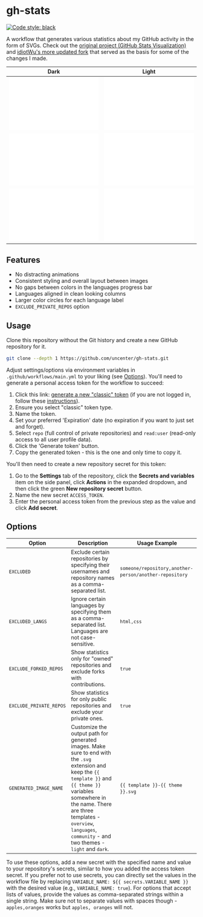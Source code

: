 <h1>gh-stats</h1>

[![Code style: black](https://img.shields.io/badge/code%20style-black-000000.svg?style=flat-square)](https://github.com/psf/black)

A workflow that generates various statistics about my GitHub activity in the form of SVGs. Check out the [original project (GitHub Stats Visualization)](https://github.com/jstrieb/github-stats) and [idiotWu's more updated fork](https://github.com/idiotWu/stats) that served as the basis for some of the changes I made.

| Dark                                                                                  | Light                                                                                  |
| ------------------------------------------------------------------------------------- | -------------------------------------------------------------------------------------- |
| ![](https://raw.githubusercontent.com/uncenter/gh-stats/main/dist/overview-dark.svg)  | ![](https://raw.githubusercontent.com/uncenter/gh-stats/main/dist/overview-light.svg)  |
| ![](https://raw.githubusercontent.com/uncenter/gh-stats/main/dist/languages-dark.svg) | ![](https://raw.githubusercontent.com/uncenter/gh-stats/main/dist/languages-light.svg) |
| ![](https://raw.githubusercontent.com/uncenter/gh-stats/main/dist/community-dark.svg) | ![](https://raw.githubusercontent.com/uncenter/gh-stats/main/dist/community-light.svg) |

## Features

- No distracting animations
- Consistent styling and overall layout between images
- No gaps between colors in the languages progress bar
- Languages aligned in clean looking columns
- Larger color circles for each language label
- `EXCLUDE_PRIVATE_REPOS` option

## Usage

Clone this repository without the Git history and create a new GitHub repository for it.

```sh
git clone --depth 1 https://github.com/uncenter/gh-stats.git
```

Adjust settings/options via environment variables in `.github/workflows/main.yml` to your liking (see [Options](#options)). You'll need to generate a personal access token for the workflow to succeed:

1. Click this link: [generate a new "classic" token](https://github.com/settings/tokens/new) (if you are not logged in, follow these [instructions](https://docs.github.com/en/github/authenticating-to-github/creating-a-personal-access-token)).
2. Ensure you select "classic" token type.
3. Name the token.
4. Set your preferred 'Expiration' date (no expiration if you want to just set and forget).
5. Select `repo` (full control of private repositories) and `read:user` (read-only access to all user profile data).
6. Click the 'Generate token' button.
7. Copy the generated token - this is the one and only time to copy it.

You'll then need to create a new repository secret for this token:

1. Go to the **Settings** tab of the repository, click the **Secrets and variables** item on the side panel, click **Actions** in the expanded dropdown, and then click the green **New repository secret** button.
2. Name the new secret `ACCESS_TOKEN`.
3. Enter the personal access token from the previous step as the value and click **Add secret**.

## Options

| Option                  | Description                                                                                                                                                                                                                                                                         | Usage Example                                          |
| ----------------------- | ----------------------------------------------------------------------------------------------------------------------------------------------------------------------------------------------------------------------------------------------------------------------------------- | ------------------------------------------------------ |
| `EXCLUDED`              | Exclude certain repositories by specifying their usernames and repository names as a comma-separated list.                                                                                                                                                                          | `someone/repository,another-person/another-repository` |
| `EXCLUDED_LANGS`        | Ignore certain languages by specifying them as a comma-separated list. Languages are not case-sensitive.                                                                                                                                                                            | `html,css`                                             |
| `EXCLUDE_FORKED_REPOS`  | Show statistics only for "owned" repositories and exclude forks with contributions.                                                                                                                                                                                                 | `true`                                                 |
| `EXCLUDE_PRIVATE_REPOS` | Show statistics for only public repositories and exclude your private ones.                                                                                                                                                                                                         | `true`                                                 |
| `GENERATED_IMAGE_NAME`  | Customize the output path for generated images. Make sure to end with the `.svg` extension and keep the `{{ template }}` and `{{ theme }}` variables somewhere in the name. There are three templates - `overview`, `languages`, `community` - and two themes - `light` and `dark`. | `{{ template }}-{{ theme }}.svg`                       |

To use these options, add a new secret with the specified name and value to your repository's secrets, similar to how you added the access token secret. If you prefer not to use secrets, you can directly set the values in the workflow file by replacing `VARIABLE_NAME: ${{ secrets.VARIABLE_NAME }}` with the desired value (e.g., `VARIABLE_NAME: true`). For options that accept lists of values, provide the values as comma-separated strings within a single string. Make sure not to separate values with spaces though - `apples,oranges` works but `apples, oranges` will not.
